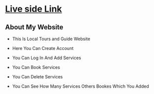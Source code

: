 # [Live side Link](https://my-eleven-assignment.web.app/)

## About My Website

- This Is Local Tours and Guide Website

- Here You Can Create Account

- You Can Log In And Add Services

- You Can Book Services

- You Can Delete Services

- You Can See How Many Services Others Bookes Which You Added
